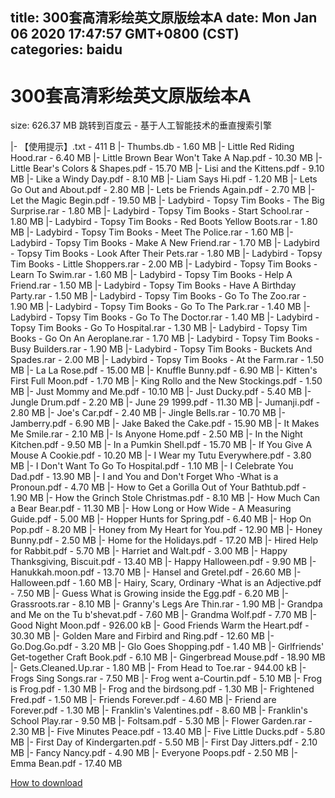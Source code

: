
title: 300套高清彩绘英文原版绘本A
date: Mon Jan 06 2020 17:47:57 GMT+0800 (CST)    
categories: baidu
---

# 300套高清彩绘英文原版绘本A
size: 626.37 MB
 跳转到百度云 - 基于人工智能技术的垂直搜索引擎
 
|- 【使用提示】.txt - 411 B
|- Thumbs.db - 1.60 MB
|- Little Red Riding Hood.rar - 6.40 MB
|- Little Brown Bear Won't Take A Nap.pdf - 10.30 MB
|- Little Bear's Colors & Shapes.pdf - 15.70 MB
|- Lisi and the Kittens.pdf - 9.10 MB
|- Like a Windy Day.pdf - 8.10 MB
|- Liam Says Hi.pdf - 1.20 MB
|- Lets Go Out and About.pdf - 2.80 MB
|- Lets be Friends Again.pdf - 2.70 MB
|- Let the Magic Begin.pdf - 19.50 MB
|- Ladybird - Topsy Tim Books - The Big Surprise.rar - 1.80 MB
|- Ladybird - Topsy Tim Books - Start School.rar - 1.80 MB
|- Ladybird - Topsy Tim Books - Red Boots Yellow Boots.rar - 1.80 MB
|- Ladybird - Topsy Tim Books - Meet The Police.rar - 1.60 MB
|- Ladybird - Topsy Tim Books - Make A New Friend.rar - 1.70 MB
|- Ladybird - Topsy Tim Books - Look After Their Pets.rar - 1.80 MB
|- Ladybird - Topsy Tim Books - Little Shoppers.rar - 2.00 MB
|- Ladybird - Topsy Tim Books - Learn To Swim.rar - 1.60 MB
|- Ladybird - Topsy Tim Books - Help A Friend.rar - 1.50 MB
|- Ladybird - Topsy Tim Books - Have A Birthday Party.rar - 1.50 MB
|- Ladybird - Topsy Tim Books - Go To The Zoo.rar - 1.90 MB
|- Ladybird - Topsy Tim Books - Go To The Park.rar - 1.40 MB
|- Ladybird - Topsy Tim Books - Go To The Doctor.rar - 1.40 MB
|- Ladybird - Topsy Tim Books - Go To Hospital.rar - 1.30 MB
|- Ladybird - Topsy Tim Books - Go On An Aeroplane.rar - 1.70 MB
|- Ladybird - Topsy Tim Books - Busy Builders.rar - 1.90 MB
|- Ladybird - Topsy Tim Books - Buckets And Spades.rar - 2.00 MB
|- Ladybird - Topsy Tim Books - At the Farm.rar - 1.50 MB
|- La La Rose.pdf - 15.00 MB
|- Knuffle Bunny.pdf - 6.90 MB
|- Kitten's First Full Moon.pdf - 1.70 MB
|- King Rollo and the New Stockings.pdf - 1.50 MB
|- Just Mommy and Me.pdf - 10.10 MB
|- Just Ducky.pdf - 5.40 MB
|- Jungle Drum.pdf - 2.20 MB
|- June 29 1999.pdf - 11.30 MB
|- Jumanji.pdf - 2.80 MB
|- Joe's Car.pdf - 2.40 MB
|- Jingle Bells.rar - 10.70 MB
|- Jamberry.pdf - 6.90 MB
|- Jake Baked the Cake.pdf - 15.90 MB
|- It Makes Me Smile.rar - 2.10 MB
|- Is Anyone Home.pdf - 2.50 MB
|- In the Night Kitchen.pdf - 9.50 MB
|- In a Pumkin Shell.pdf - 15.70 MB
|- If You Give A Mouse A Cookie.pdf - 10.20 MB
|- I Wear my Tutu Everywhere.pdf - 3.80 MB
|- I Don't Want To Go To Hospital.pdf - 1.10 MB
|- I Celebrate You Dad.pdf - 13.90 MB
|- I and You and Don't Forget Who -What is a Pronoun.pdf - 4.70 MB
|- How to Get a Gorilla Out of Your Bathtub.pdf - 1.90 MB
|- How the Grinch Stole Christmas.pdf - 8.10 MB
|- How Much Can a Bear Bear.pdf - 11.30 MB
|- How Long or How Wide - A Measuring Guide.pdf - 5.00 MB
|- Hopper Hunts for Spring.pdf - 6.40 MB
|- Hop On Pop.pdf - 8.20 MB
|- Honey from My Heart for You.pdf - 12.90 MB
|- Honey Bunny.pdf - 2.50 MB
|- Home for the Holidays.pdf - 17.20 MB
|- Hired Help for Rabbit.pdf - 5.70 MB
|- Harriet and Walt.pdf - 3.00 MB
|- Happy Thanksgiving, Biscuit.pdf - 13.40 MB
|- Happy Halloween.pdf - 9.90 MB
|- Hanukkah.moon.pdf - 13.70 MB
|- Hansel and Gretel.pdf - 26.60 MB
|- Halloween.pdf - 1.60 MB
|- Hairy, Scary, Ordinary -What is an Adjective.pdf - 7.50 MB
|- Guess What is Growing inside the Egg.pdf - 6.20 MB
|- Grassroots.rar - 8.10 MB
|- Granny's Legs Are Thin.rar - 1.90 MB
|- Grandpa and Me on the Tu b'shevat.pdf - 7.60 MB
|- Grandma Wolf.pdf - 7.70 MB
|- Good Night Moon.pdf - 926.00 kB
|- Good Friends Warm the Heart.pdf - 30.30 MB
|- Golden Mare and Firbird and Ring.pdf - 12.60 MB
|- Go.Dog.Go.pdf - 3.20 MB
|- Glo Goes Shopping.pdf - 1.40 MB
|- Girlfriends' Get-together Craft Book.pdf - 6.10 MB
|- Gingerbread Mouse.pdf - 18.90 MB
|- Gets.Cleaned.Up.rar - 1.80 MB
|- From Head to Toe.rar - 944.00 kB
|- Frogs Sing Songs.rar - 7.50 MB
|- Frog went a-Courtin.pdf - 5.10 MB
|- Frog is Frog.pdf - 1.30 MB
|- Frog and the birdsong.pdf - 1.30 MB
|- Frightened Fred.pdf - 1.50 MB
|- Friends Forever.pdf - 4.60 MB
|- Friend are Forever.pdf - 1.30 MB
|- Franklin's Valentines.pdf - 8.60 MB
|- Franklin's School Play.rar - 9.50 MB
|- Foltsam.pdf - 5.30 MB
|- Flower Garden.rar - 2.30 MB
|- Five Minutes Peace.pdf - 13.40 MB
|- Five Little Ducks.pdf - 5.80 MB
|- First Day of Kindergarten.pdf - 5.50 MB
|- First Day Jitters.pdf - 2.10 MB
|- Fancy Nancy.pdf - 4.90 MB
|- Everyone Poops.pdf - 2.50 MB
|- Emma Bean.pdf - 17.40 MB

[How to download](https://bpcam.bemobtrk.com/go/2ceec3aa-1ca2-46d6-b9ff-aaa5c184517c?jno=4521)